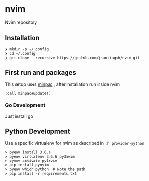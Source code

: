 # nvim
Nvim repository

## Installation

```
❯ mkdir -p ~/.config
❯ cd ~/.config
❯ git clone --recursive https://github.com/jsantiagoh/nvim.git 
```

## First run and packages

This setup uses [minpac](https://github.com/k-takata/minpac) , after installation run inside nvim


```
:call minpac#update()
```

### Go Development

Just install go

## Python Development


Use a specific virtualenv for nvim as described in `:h provider-python`

```
> pyenv install 3.6.6
> pyenv virtualenv 3.6.6 py3nvim
> pyenv activate py3nvim
> pip install pynvim
> pyenv which python  # Note the path
> pip install -r requirements.txt
```
